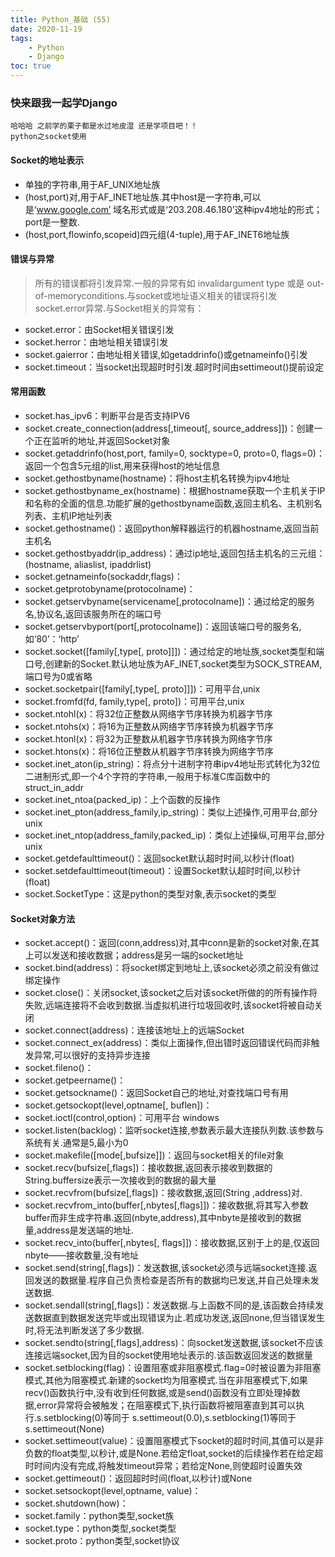 ```yaml
---
title: Python_基础 (55)
date: 2020-11-19
tags: 
    - Python
    - Django
toc: true
---
```


### 快来跟我一起学Django
    哈哈哈 之前学的栗子都是水过地皮湿 还是学项目吧！！
    python之socket使用

<!-- more -->

#### Socket的地址表示
- 单独的字符串,用于AF_UNIX地址族
- (host,port)对,用于AF_INET地址族.其中host是一字符串,可以是‘www.google.com’ 域名形式或是‘203.208.46.180’这种ipv4地址的形式；port是一整数.
- (host,port,flowinfo,scopeid)四元组(4-tuple),用于AF_INET6地址族
 
#### 错误与异常
> 所有的错误都将引发异常.一般的异常有如 invalidargument type 或是 out-of-memoryconditions.与socket或地址语义相关的错误将引发socket.error异常.与Socket相关的异常有：
- socket.error：由Socket相关错误引发
- socket.herror：由地址相关错误引发
- socket.gaierror：由地址相关错误,如getaddrinfo()或getnameinfo()引发
- socket.timeout：当socket出现超时时引发.超时时间由settimeout()提前设定

#### 常用函数
- socket.has_ipv6：判断平台是否支持IPV6
- socket.create_connection(address[,timeout[, source_address]])：创建一个正在监听的地址,并返回Socket对象
- socket.getaddrinfo(host,port, family=0, socktype=0, proto=0, flags=0)：返回一个包含5元组的list,用来获得host的地址信息
- socket.gethostbyname(hostname)：将host主机名转换为ipv4地址
- socket.gethostbyname_ex(hostname)：根据hostname获取一个主机关于IP和名称的全面的信息.功能扩展的gethostbyname函数,返回主机名、主机别名列表、主机IP地址列表
- socket.gethostname()：返回python解释器运行的机器hostname,返回当前主机名
- socket.gethostbyaddr(ip_address)：通过ip地址,返回包括主机名的三元组：(hostname, aliaslist, ipaddrlist)
- socket.getnameinfo(sockaddr,flags)：
- socket.getprotobyname(protocolname)：
- socket.getservbyname(servicename[,protocolname])：通过给定的服务名,协议名,返回该服务所在的端口号
- socket.getservbyport(port[,protocolname])：返回该端口号的服务名,如‘80’：‘http’
- socket.socket([family[,type[, proto]]])：通过给定的地址族,socket类型和端口号,创建新的Socket.默认地址族为AF_INET,socket类型为SOCK_STREAM,端口号为0或省略
- socket.socketpair([family[,type[, proto]]])：可用平台,unix
- socket.fromfd(fd, family,type[, proto])：可用平台,unix
- socket.ntohl(x)：将32位正整数从网络字节序转换为机器字节序
- socket.ntohs(x)：将16为正整数从网络字节序转换为机器字节序
- socket.htonl(x)：将32为正整数从机器字节序转换为网络字节序
- socket.htons(x)：将16位正整数从机器字节序转换为网络字节序
- socket.inet_aton(ip_string)：将点分十进制字符串ipv4地址形式转化为32位二进制形式,即一个4个字符的字符串,一般用于标准C库函数中的struct_in_addr
- socket.inet_ntoa(packed_ip)：上个函数的反操作
- socket.inet_pton(address_family,ip_string)：类似上述操作,可用平台,部分unix
- socket.inet_ntop(address_family,packed_ip)：类似上述操纵,可用平台,部分unix
- socket.getdefaulttimeout()：返回socket默认超时时间,以秒计(float)
- socket.setdefaulttimeout(timeout)：设置Socket默认超时时间,以秒计(float)
- socket.SocketType：这是python的类型对象,表示socket的类型

#### Socket对象方法
- socket.accept()：返回(conn,address)对,其中conn是新的socket对象,在其上可以发送和接收数据；address是另一端的socket地址
- socket.bind(address)：将socket绑定到地址上,该socket必须之前没有做过绑定操作
- socket.close()：关闭socket,该socket之后对该socket所做的的所有操作将失败,远端连接将不会收到数据.当虚拟机进行垃圾回收时,该socket将被自动关闭
- socket.connect(address)：连接该地址上的远端Socket
- socket.connect_ex(address)：类似上面操作,但出错时返回错误代码而非触发异常,可以很好的支持异步连接
- socket.fileno()：
- socket.getpeername()：
- socket.getsockname()：返回Socket自己的地址,对查找端口号有用
- socket.getsockopt(level,optname[, buflen])：
- socket.ioctl(control,option)：可用平台 windows
- socket.listen(backlog)：监听socket连接,参数表示最大连接队列数.该参数与系统有关.通常是5,最小为0
- socket.makefile([mode[,bufsize]])：返回与socket相关的file对象
- socket.recv(bufsize[,flags])：接收数据,返回表示接收到数据的String.buffersize表示一次接收到的数据的最大量
- socket.recvfrom(bufsize[,flags])：接收数据,返回(String ,address)对.
- socket.recvfrom_into(buffer[,nbytes[,flags]])：接收数据,将其写入参数buffer而非生成字符串.返回(nbyte,address),其中nbyte是接收到的数据量,address是发送端的地址.
- socket.recv_into(buffer[,nbytes[, flags]])：接收数据,区别于上的是,仅返回nbyte——接收数量,没有地址
- socket.send(string[,flags])：发送数据,该socket必须与远端socket连接.返回发送的数据量.程序自己负责检查是否所有的数据均已发送,并自己处理未发送数据.
- socket.sendall(string[,flags])：发送数据.与上函数不同的是,该函数会持续发送数据直到数据发送完毕或出现错误为止.若成功发送,返回none,但当错误发生时,将无法判断发送了多少数据.
- socket.sendto(string[,flags],address)：向socket发送数据,该socket不应该连接远端socket,因为目的socket使用地址表示的.该函数返回发送的数据量
- socket.setblocking(flag)：设置阻塞或非阻塞模式.flag=0时被设置为非阻塞模式,其他为阻塞模式.新建的socket均为阻塞模式.当在非阻塞模式下,如果recv()函数执行中,没有收到任何数据,或是send()函数没有立即处理掉数据,error异常将会被触发；在阻塞模式下,执行函数将被阻塞直到其可以执行.s.setblocking(0)等同于 s.settimeout(0.0),s.setblocking(1)等同于s.settimeout(None)
- socket.settimeout(value)：设置阻塞模式下socket的超时时间,其值可以是非负数的float类型,以秒计,或是None.若给定float,socket的后续操作若在给定超时时间内没有完成,将触发timeout异常；若给定None,则使超时设置失效
- socket.gettimeout()：返回超时时间(float,以秒计)或None
- socket.setsockopt(level,optname, value)：
- socket.shutdown(how)：
- socket.family：python类型,socket族
- socket.type：python类型,socket类型
- socket.proto：python类型,socket协议






